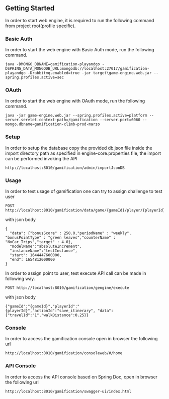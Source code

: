 ## Getting Started

In order to start web engine, it is required to run the following command from project root(profile specific). 

### Basic Auth
In order to start the web engine with Basic Auth mode, run the following command. 

```shell
java -DMONGO_DBNAME=gamification-playandgo -DSPRING_DATA_MONGODB_URL:mongodb://localhost:27017/gamification-playandgo -Drabbitmq.enabled=true -jar target\game-engine.web.jar --spring.profiles.active=sec
```

### OAuth
In order to start the web engine with OAuth mode, run the following command. 

```shell
java -jar game-engine.web.jar --spring.profiles.active=platform --server.servlet.context-path=/gamification --server.port=6060 --mongo.dbname=gamification-climb-prod-marzo
```

### Setup
In order to setup the database copy the provided db.json file inside the import directory path as specified in engine-core.properties file, the import can be performed invoking the API

```shell
http://localhost:8010/gamification/admin/importJsonDB
```


### Usage
In order to test usage of gamification one can try to assign challenge to test user

```shell
POST http://localhost:8010/gamification/data/game/{gameId}/player/{playerId}/challenges
```
with json body

```shell
{
  "data": {"bonusScore" : 250.0,"periodName" : "weekly", "bonusPointType" : "green leaves","counterName" : "NoCar_Trips","target" : 4.0},
  "modelName":"absoluteIncrement",
  "instanceName":"testInstance",
  "start": 1644447600000,
  "end": 1654812000000
}
```

In order to assign point to user, test execute API call can be made in following way.

```shell
POST http://localhost:8010/gamification/gengine/execute
```
with json body

```shell
{"gameId":"{gameId}","playerId":"{playerId}","actionId":"save_itinerary", "data":{"travelId":"1","walkDistance":0.25}}
```

### Console
In order to access the gamification console open in browser the following url

```shell
http://localhost:8010/gamification/consoleweb/#/home
```

### API Console
In order to access the API console based on Spring Doc, open in browser the following url

```shell
http://localhost:8010/gamification/swagger-ui/index.html
```
